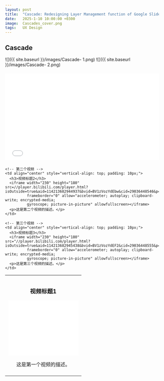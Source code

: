 ```yaml
---
layout: post
title:  "Cascade: Redesigning Layer Management function of Google Slides"
date:   2025-1-10 10:00:00 +0300
image:  Cascades_cover.png
tags:   UX Design
---
```

## Cascade 

![]({{ site.baseurl }}/images/Cascade- 1.png)
![]({{ site.baseurl }}/images/Cascade- 2.png)

 <!-- 总介绍 -->
<div style="position: relative; padding-bottom: 56.25%; height: 0; overflow: hidden; max-width: 100%; width: 100%; margin: 20px 0;">
  <iframe src="//player.bilibili.com/player.html?isOutside=true&aid=114213599123594&bvid=BV126ozYMEhc&cid=29036448606&p=1&high_quality=1" 
          style="position: absolute; top: 0; left: 0; width: 100%; height: 100%;" 
          frameborder="0" 
          scrolling="no" 
          allowfullscreen="true">
  </iframe>
</div>


<table> 
  <tr>
    <!-- 第一个视频 -->
    <td align="center" style="vertical-align: top; padding: 10px;">
      <h3>视频标题1</h3>
      <iframe width="230" height="180" src="//player.bilibili.com/player.html?isOutside=true&aid=114213682944438&bvid=BV1zVozYdEJT&cid=29036576982&p=1"
              frameborder="0" allow="accelerometer; autoplay; clipboard-write; encrypted-media; 
              gyroscope; picture-in-picture" allowfullscreen></iframe>
      <p>这是第一个视频的描述。</p>
    </td>

    <!-- 第二个视频 -->
    <td align="center" style="vertical-align: top; padding: 10px;">
      <h3>视频标题2</h3>
      <iframe width="230" height="180" src=//player.bilibili.com/player.html?isOutside=true&aid=114213682944937&bvid=BV1zVozYdEbw&cid=29036448546&p=1"
              frameborder="0" allow="accelerometer; autoplay; clipboard-write; encrypted-media; 
              gyroscope; picture-in-picture" allowfullscreen></iframe>
      <p>这是第二个视频的描述。</p>
    </td>

    <!-- 第三个视频 -->
    <td align="center" style="vertical-align: top; padding: 10px;">
      <h3>视频标题3</h3>
      <iframe width="230" height="180" src="//player.bilibili.com/player.html?isOutside=true&aid=114213682945438&bvid=BV1zVozYdEF2&cid=29036448555&p=1&high_quality=1"
              frameborder="0" allow="accelerometer; autoplay; clipboard-write; encrypted-media; 
              gyroscope; picture-in-picture" allowfullscreen></iframe>
      <p>这是第三个视频的描述。</p>
    </td>
  </tr>
</table>


